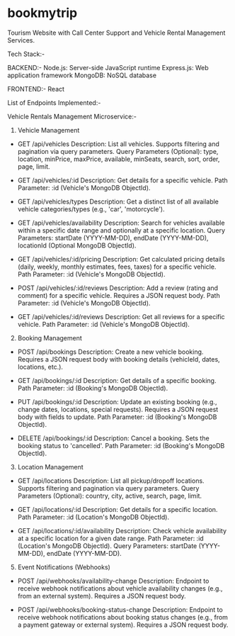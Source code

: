 # bookmytrip
Tourism Website with Call Center Support and Vehicle Rental Management Services.

Tech Stack:-

BACKEND:- 
Node.js: Server-side JavaScript runtime
Express.js: Web application framework
MongoDB: NoSQL database

FRONTEND:-
React

List of Endpoints Implemented:- 

Vehicle Rentals Management Microservice:-
1. Vehicle Management

* GET /api/vehicles
Description: List all vehicles. Supports filtering and pagination via query parameters.
Query Parameters (Optional): type, location, minPrice, maxPrice, available, minSeats, search, sort, order, page, limit.

* GET /api/vehicles/:id
Description: Get details for a specific vehicle.
Path Parameter: :id (Vehicle's MongoDB ObjectId).

* GET /api/vehicles/types
Description: Get a distinct list of all available vehicle categories/types (e.g., 'car', 'motorcycle').

* GET /api/vehicles/availability
Description: Search for vehicles available within a specific date range and optionally at a specific location.
Query Parameters: startDate (YYYY-MM-DD), endDate (YYYY-MM-DD), locationId (Optional MongoDB ObjectId).

* GET /api/vehicles/:id/pricing
Description: Get calculated pricing details (daily, weekly, monthly estimates, fees, taxes) for a specific vehicle.
Path Parameter: :id (Vehicle's MongoDB ObjectId).

* POST /api/vehicles/:id/reviews
Description: Add a review (rating and comment) for a specific vehicle. Requires a JSON request body.
Path Parameter: :id (Vehicle's MongoDB ObjectId).

* GET /api/vehicles/:id/reviews
Description: Get all reviews for a specific vehicle.
Path Parameter: :id (Vehicle's MongoDB ObjectId).

2. Booking Management

* POST /api/bookings
Description: Create a new vehicle booking. Requires a JSON request body with booking details (vehicleId, dates, locations, etc.).

* GET /api/bookings/:id
Description: Get details of a specific booking.
Path Parameter: :id (Booking's MongoDB ObjectId).

* PUT /api/bookings/:id
Description: Update an existing booking (e.g., change dates, locations, special requests). Requires a JSON request body with fields to update.
Path Parameter: :id (Booking's MongoDB ObjectId).

* DELETE /api/bookings/:id
Description: Cancel a booking. Sets the booking status to 'cancelled'.
Path Parameter: :id (Booking's MongoDB ObjectId).


3. Location Management
* GET /api/locations
Description: List all pickup/dropoff locations. Supports filtering and pagination via query parameters.
Query Parameters (Optional): country, city, active, search, page, limit.

* GET /api/locations/:id
Description: Get details for a specific location.
Path Parameter: :id (Location's MongoDB ObjectId).

* GET /api/locations/:id/availability
Description: Check vehicle availability at a specific location for a given date range.
Path Parameter: :id (Location's MongoDB ObjectId).
Query Parameters: startDate (YYYY-MM-DD), endDate (YYYY-MM-DD).

5. Event Notifications (Webhooks)

* POST /api/webhooks/availability-change
Description: Endpoint to receive webhook notifications about vehicle availability changes (e.g., from an external system). Requires a JSON request body.

* POST /api/webhooks/booking-status-change
Description: Endpoint to receive webhook notifications about booking status changes (e.g., from a payment gateway or external system). Requires a JSON request body.


